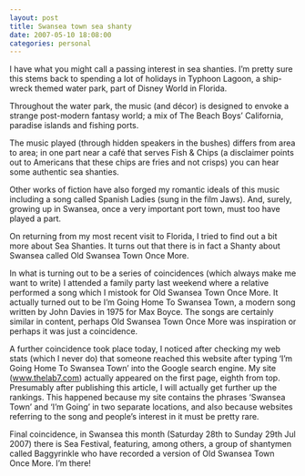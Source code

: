 ```yaml
---
layout: post   
title: Swansea town sea shanty  
date: 2007-05-10 18:08:00  
categories: personal
---
```



I have what you might call a passing interest in sea shanties. I’m pretty sure this stems back to spending a lot of holidays in Typhoon Lagoon, a ship-wreck themed water park, part of Disney World in Florida.

Throughout the water park, the music (and décor) is designed to envoke a strange post-modern fantasy world; a mix of The Beach Boys’ California, paradise islands and fishing ports.

The music played (through hidden speakers in the bushes) differs from area to area; in one part near a café that serves Fish & Chips (a disclaimer points out to Americans that these chips are fries and not crisps) you can hear some authentic sea shanties.

Other works of fiction have also forged my romantic ideals of this music including a song called Spanish Ladies (sung in the film Jaws). And, surely, growing up in Swansea, once a very important port town, must too have played a part.

On returning from my most recent visit to Florida, I tried to find out a bit more about Sea Shanties. It turns out that there is in fact a Shanty about Swansea called Old Swansea Town Once More.

In what is turning out to be a series of coincidences (which always make me want to write) I attended a family party last weekend where a relative performed a song which I mistook for Old Swansea Town Once More. It actually turned out to be I’m Going Home To Swansea Town, a modern song written by John Davies in 1975 for Max Boyce. The songs are certainly similar in content, perhaps Old Swansea Town Once More was inspiration or perhaps it was just a coincidence.

A further coincidence took place today, I noticed after checking my web stats (which I never do) that someone reached this website after typing ‘I’m Going Home To Swansea Town’ into the Google search engine. My site (www.thelab7.com) actually appeared on the first page, eighth from top. Presumably after publishing this article, I will actually get further up the rankings. This happened because my site contains the phrases ‘Swansea Town’ and ‘I’m Going’ in two separate locations, and also because websites referring to the song and people’s interest in it must be pretty rare.

Final coincidence, in Swansea this month (Saturday 28th to Sunday 29th Jul 2007) there is Sea Festival, featuring, among others, a group of shantymen called Baggyrinkle who have recorded a version of Old Swansea Town Once More. I’m there!

